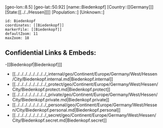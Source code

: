 ﻿---
location: [50.92,8.5]
mapzoom: [7,12] 
mapmarker: city 
type: City
tags:
- geo/City


SpocWebEntityId: 29176
isDeleted: false
confidential: public

---
[geo-lon::8.5]
[geo-lat::50.92]
[name::Biedenkopf]
[Country::[[Germany]]]
[State:[[../../Hessen]]]]
[Population::]
[Unknown::]


```leaflet
id: Biedenkopf
coordinates: [[Biedenkopf]]
markerFile: [[Biedenkopf]]
defaultZoom: 11 
maxZoom: 18
```


## Confidential Links & Embeds: 
-[[Biedenkopf|Biedenkopf]]] 
- [[../../../../../../../../_internal/geo/Continent/Europe/Germany/West/Hessen/City/Biedenkopf.internal.md|Biedenkopf.internal]] 
- [[../../../../../../../../_protect/geo/Continent/Europe/Germany/West/Hessen/City/Biedenkopf.protect.md|Biedenkopf.protect]] 
- [[../../../../../../../../_private/geo/Continent/Europe/Germany/West/Hessen/City/Biedenkopf.private.md|Biedenkopf.private]] 
- [[../../../../../../../../_personal/geo/Continent/Europe/Germany/West/Hessen/City/Biedenkopf.personal.md|Biedenkopf.personal]] 
- [[../../../../../../../../_secret/geo/Continent/Europe/Germany/West/Hessen/City/Biedenkopf.secret.md|Biedenkopf.secret]] 
